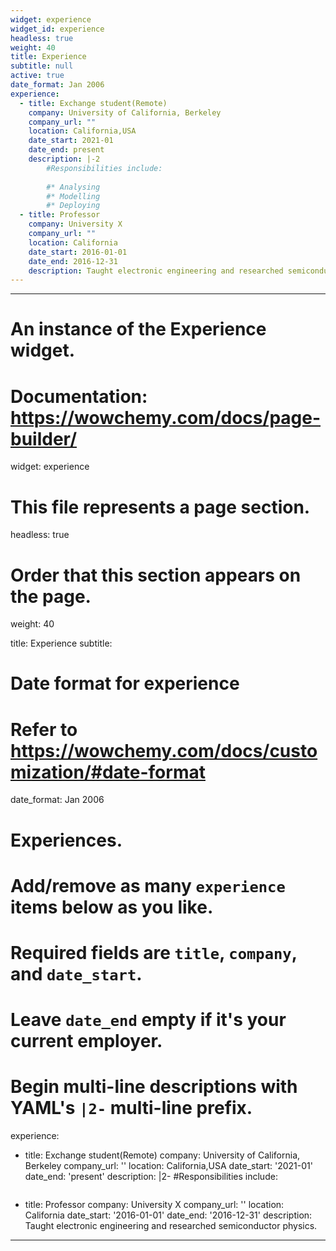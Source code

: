 ```yaml
---
widget: experience
widget_id: experience
headless: true
weight: 40
title: Experience
subtitle: null
active: true
date_format: Jan 2006
experience:
  - title: Exchange student(Remote)
    company: University of California, Berkeley
    company_url: ""
    location: California,USA
    date_start: 2021-01
    date_end: present
    description: |-2
        #Responsibilities include:
        
        #* Analysing
        #* Modelling
        #* Deploying
  - title: Professor
    company: University X
    company_url: ""
    location: California
    date_start: 2016-01-01
    date_end: 2016-12-31
    description: Taught electronic engineering and researched semiconductor physics.
---
```

- - -

# An instance of the Experience widget.

# Documentation: https://wowchemy.com/docs/page-builder/

widget: experience

# This file represents a page section.

headless: true

# Order that this section appears on the page.

weight: 40

title: Experience
subtitle:

# Date format for experience

# Refer to https://wowchemy.com/docs/customization/#date-format

date_format: Jan 2006

# Experiences.

# Add/remove as many `experience` items below as you like.

# Required fields are `title`, `company`, and `date_start`.

# Leave `date_end` empty if it's your current employer.

# Begin multi-line descriptions with YAML's `|2-` multi-line prefix.

experience:

* title: Exchange student(Remote)
  company: University of California, Berkeley
  company_url: ''
  location: California,USA
  date_start: '2021-01'
  date_end: 'present'
  description: |2-
      #Responsibilities include:

  ```

  ```
* title: Professor
  company: University X
  company_url: ''
  location: California
  date_start: '2016-01-01'
  date_end: '2016-12-31'
  description: Taught electronic engineering and researched semiconductor physics.

- - -